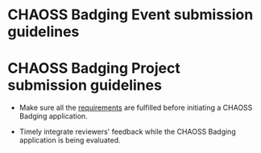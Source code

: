 # CHAOSS Badging Event submission guidelines

# CHAOSS Badging Project submission guidelines

- Make sure all the [requirements](./requirements.md) are fulfilled before initiating a CHAOSS Badging application.

- Timely integrate reviewers' feedback while the CHAOSS Badging application is being evaluated.
